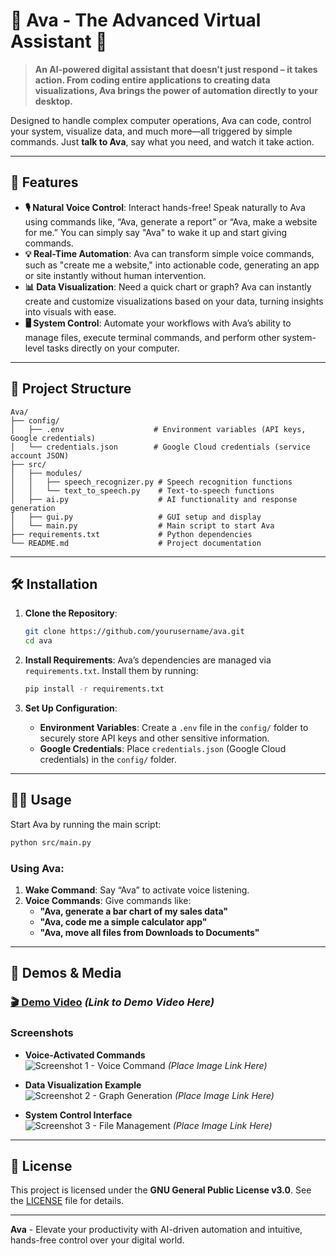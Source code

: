 # 🌌 Ava - The Advanced Virtual Assistant 🌌

> **An AI-powered digital assistant that doesn’t just respond – it takes action. From coding entire applications to creating data visualizations, Ava brings the power of automation directly to your desktop.**

Designed to handle complex computer operations, Ava can code, control your system, visualize data, and much more—all triggered by simple commands. Just **talk to Ava**, say what you need, and watch it take action.

---

## 🚀 Features

- **🎙️ Natural Voice Control**: Interact hands-free! Speak naturally to Ava using commands like, “Ava, generate a report” or “Ava, make a website for me.” You can simply say "Ava" to wake it up and start giving commands.
- **💡 Real-Time Automation**: Ava can transform simple voice commands, such as "create me a website," into actionable code, generating an app or site instantly without human intervention.
- **📊 Data Visualization**: Need a quick chart or graph? Ava can instantly create and customize visualizations based on your data, turning insights into visuals with ease.
- **🖥️ System Control**: Automate your workflows with Ava’s ability to manage files, execute terminal commands, and perform other system-level tasks directly on your computer.

---

## 📁 Project Structure

```plaintext
Ava/
├── config/
│   ├── .env                    # Environment variables (API keys, Google credentials)
│   └── credentials.json        # Google Cloud credentials (service account JSON)
├── src/
│   ├── modules/
│   │   ├── speech_recognizer.py # Speech recognition functions
│   │   └── text_to_speech.py    # Text-to-speech functions
│   ├── ai.py                    # AI functionality and response generation
│   ├── gui.py                   # GUI setup and display
│   └── main.py                  # Main script to start Ava
├── requirements.txt             # Python dependencies
└── README.md                    # Project documentation
```

---

## 🛠️ Installation

1. **Clone the Repository**:
   ```bash
   git clone https://github.com/yourusername/ava.git
   cd ava
   ```

2. **Install Requirements**:
   Ava’s dependencies are managed via `requirements.txt`. Install them by running:
   ```bash
   pip install -r requirements.txt
   ```

3. **Set Up Configuration**:
   - **Environment Variables**: Create a `.env` file in the `config/` folder to securely store API keys and other sensitive information.
   - **Google Credentials**: Place `credentials.json` (Google Cloud credentials) in the `config/` folder.

---

## 🏃‍♂️ Usage

Start Ava by running the main script:

```bash
python src/main.py
```

### Using Ava:
1. **Wake Command**: Say “Ava” to activate voice listening.
2. **Voice Commands**: Give commands like:
   - **"Ava, generate a bar chart of my sales data"**
   - **"Ava, code me a simple calculator app"**
   - **"Ava, move all files from Downloads to Documents"**

---

## 🎥 Demos & Media

### [🎬 Demo Video](#) *(Link to Demo Video Here)*

### Screenshots

- **Voice-Activated Commands**  
  ![Screenshot 1 - Voice Command](#) *(Place Image Link Here)*

- **Data Visualization Example**  
  ![Screenshot 2 - Graph Generation](#) *(Place Image Link Here)*

- **System Control Interface**  
  ![Screenshot 3 - File Management](#) *(Place Image Link Here)*

---

## 📜 License

This project is licensed under the **GNU General Public License v3.0**. See the [LICENSE](LICENSE) file for details.

---

**Ava** - Elevate your productivity with AI-driven automation and intuitive, hands-free control over your digital world.
